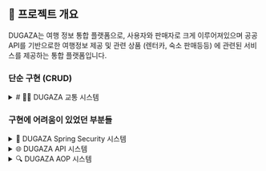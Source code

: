 ## 🎯 프로젝트 개요

DUGAZA는 여행 정보 통합 플랫폼으로, 사용자와 판매자로 크게 이루어져있으며 공공 API를 기반으로한 여행정보 제공 및 관련 상품 (렌터카, 숙소 판매등등) 에 관련된 서비스를 제공하는 통합 플랫폼입니다.

<h3>단순 구현 (CRUD)</h3>
<details>
    <summary>
    # 🚄🚌 DUGAZA 교통 시스템
    </summary>
## 🎯 개요

**기차(KTX, ITX, 무궁화호)**와 **고속버스** 정보를 통합하여 당일 어떤 노선이 얼마에 있는지를 보여주는 화면입니다.

### 🌟 핵심 특징
- **실시간 교통 정보**: 기차와 고속버스 실시간 조회
- **통합 교통 서비스**: 하나의 플랫폼에서 모든 교통수단 정보 제공
- **API 기반 데이터**: 공공 교통 API를 활용한 정확한 정보
- **허브역 기반 검색**: 하위역 간 검색을 위한 허브역 중계 시스템

---

## 🏗️ 아키텍처 구조

### 🚄 **기차 허브역 시스템 - 핵심 **
기차 노선 검색 시스템의 가장 소개할만한 특징은 **허브역 기반 검색 시스템**입니다. 
국토교통부(Tago) 열차정보 API에서는 하위역 간 직접 검색(여수 -> 의정부 등 중간에 "핵심역"을 지나고 "핵심역"의 부속 역들을 직접 검색하는것)을 지원하지 않기 때문에, 
17개의 핵심 허브역을 지정하여 **하위역 → 허브역 → 허브역 → 하위역** 형태의 모든 경로를 미리 계산하여 DB에 저장하였습니다.


### 📊 전체 교통 시스템 구조도
```
┌─────────────────────────────────────────────────────────────┐
│                    DUGAZA Transportation System              │
├─────────────────────────────────────────────────────────────┤
│  🎯 Controller Layer                                       │
│  ├── TransportationController (통합 컨트롤러)              │
│  ├── 기차/버스 페이지 라우팅                                │
│  └── REST API 엔드포인트                                    │
├─────────────────────────────────────────────────────────────┤
│  🔌 API Client Layer                                       │
│  ├── TrainApiClient (기차 API)                             │
│  ├── ExpressBusApiClient (고속버스 API)                    │
│  └── BaseApiClient (공통 API 인터페이스)                   │
├─────────────────────────────────────────────────────────────┤
│  📊 Service Layer                                          │
│  ├── TrainService (기차 서비스)                            │
│  ├── ExpressBusService (고속버스 서비스)                   │
│  └── 데이터 처리 및 비즈니스 로직                           │
├─────────────────────────────────────────────────────────────┤
│  🗄️ Data Access Layer                                     │
│  ├── TrainMapper (기차 데이터)                             │
│  ├── ExpressBusTerminalApiMapper (버스 터미널)             │
│  └── TrainCityApiMapper (도시 정보)                        │
├─────────────────────────────────────────────────────────────┤
│  🌐 External API                                           │
│  ├── 기차 API (공공데이터포털)                             │
│  ├── 고속버스 API (공공데이터포털)                         │
│  └── 실시간 교통 정보                                       │
└─────────────────────────────────────────────────────────────┘
```

---

## 🔧 핵심 컴포넌트

<details>
<summary>🎯 통합 교통 컨트롤러</summary>

#### **TransportationController - 교통 서비스 통합 관리**
```java
@Slf4j
@Controller
@RequestMapping("/transportation")
@RequiredArgsConstructor
public class TransportationController {

    private final ExpressBusApiClient expressBusApiClient;
    private final ExpressBusTerminalApiMapper expressBusTerminalApiMapper;
    private final TrainCityApiMapper trainCityApiMapper;
    private final TrainService trainService;

    // 메인 교통 페이지
    @GetMapping("")
    public String transportationMain() {
        return "views/transportation/transportation";
    }
    
    // 기차 조회 페이지
    @GetMapping("/train")
    public String trainForm() {
        return "views/transportation/train";
    }
    
    // 버스 조회 페이지
    @GetMapping("/bus")
    public String busForm() { 
        return "views/transportation/bus";
    }
}
```

#### **기차 관련 API 엔드포인트**
```java
// 기차 도시 목록 조회
@GetMapping("/train/cities")
@ResponseBody
public ResponseEntity<List<TrainCityVO>> getTrainCities() {
    try {
        List<TrainCityVO> cities = trainService.getAllCities();
        return ResponseEntity.ok(cities);
    } catch (Exception e) {
        log.error("기차 도시 목록 조회 중 오류 발생", e);
        return ResponseEntity.internalServerError().build();
    }
}

// 도시별 기차역 목록 조회
@GetMapping("/train/stations/{cityCode}")
@ResponseBody
public ResponseEntity<List<TrainStationVO>> getTrainStationsByCity(@PathVariable Integer cityCode) {
    try {
        List<TrainStationVO> stations = trainService.getStationsByCity(cityCode);
        return ResponseEntity.ok(stations);
    } catch (Exception e) {
        log.error("도시별 기차역 목록 조회 중 오류 발생", e);
        return ResponseEntity.internalServerError().build();
    }
}

// 기차 노선 검색
@PostMapping("/train/search")
@ResponseBody
public ResponseEntity<List<TrainRouteVO>> searchTrainRoutes(
        @RequestParam(name = "depPlaceName") String depPlaceName,
        @RequestParam(name = "arrPlaceName") String arrPlaceName,
        @RequestParam(name = "depPlandTime") String depPlandTime) {
    try {
        Map<String, Object> params = new HashMap<>();
        params.put("depPlaceName", depPlaceName);
        params.put("arrPlaceName", arrPlaceName);
        params.put("depPlandTime", depPlandTime);
        
        List<TrainRouteVO> routes = trainService.searchRoutes(params);
        return ResponseEntity.ok(routes);
    } catch (Exception e) {
        log.error("기차 노선 검색 중 오류 발생", e);
        return ResponseEntity.internalServerError().build();
    }
}
```

#### **고속버스 관련 API 엔드포인트**
```java
// 고속버스 도시 목록 조회
@GetMapping("/bus/cities")
@ResponseBody
public ResponseEntity<List<TrainCityApiDto>> getCities() {
    try {
        List<TrainCityApiDto> cities = trainCityApiMapper.getAllCityDto();
        return ResponseEntity.ok(cities);
    } catch (Exception e) {
        log.error("고속버스 도시 목록 조회 중 오류 발생", e);
        return ResponseEntity.internalServerError().build();
    }
}

// 고속버스 터미널 목록 조회
@GetMapping("/bus/terminals")
@ResponseBody
public ResponseEntity<List<ExpressBusTerminalApiDto>> getTerminals() {
    try {
        List<ExpressBusTerminalApiDto> terminals = expressBusTerminalApiMapper.selectAll();
        return ResponseEntity.ok(terminals);
    } catch (Exception e) {
        log.error("고속버스 터미널 목록 조회 중 오류 발생", e);
        return ResponseEntity.internalServerError().build();
    }
}

// 고속버스 경로 검색
@PostMapping("/bus/search")
@ResponseBody
public ResponseEntity<List<ExpressBusRouteApiDto>> searchBusRoutes(
        @RequestParam(name = "depTerminalId") String depTerminalId,
        @RequestParam(name = "arrTerminalId") String arrTerminalId,
        @RequestParam(name = "depPlandTime") String depPlandTime) {
    try {
        List<ExpressBusRouteApiDto> routes = expressBusApiClient.searchRoutes(
            depTerminalId, arrTerminalId, depPlandTime);
        return ResponseEntity.ok(routes);
    } catch (Exception e) {
        log.error("고속버스 경로 검색 중 오류 발생", e);
        return ResponseEntity.internalServerError().build();
    }
}
```
</details>

<details>
<summary>🚄 기차 노선 조회</summary>

#### **TrainApiClient - 기차 API 통합 관리**
```java
@Component
@Slf4j
@RequiredArgsConstructor
public class TrainApiClient {

    private final BaseApiClient baseApiClient;
    private static final DateTimeFormatter DATE_TIME_FORMATTER = DateTimeFormatter.ofPattern("yyyyMMddHHmmss");
    private static final DateTimeFormatter PARSING_FORMATTER = DateTimeFormatter.ofPattern("yyyyMMdd");

    ...
    
    /**
     * 기차 노선 조회
     */
    @LogExecutionTime(category = "TrainRoute")
    public List<TrainRouteApiDto> getTrainRouteData(String depNodeId, String arrNodeId) {
        URI uri = baseApiClient.makeTrainUri("/getStrtpntAlocFndTrainInfo",
                "depPlaceId", depNodeId,
                "arrPlaceId", arrNodeId,
                "depPlandTime", PARSING_FORMATTER.format(LocalDateTime.now()));
        return baseApiClient.callApiManyTimes(uri, this::createTrainRouteDto);
    }
}
```


<img width="776" height="847" alt="기차 노선 검색 1" src="https://github.com/user-attachments/assets/f21507ac-f393-433d-b9da-865f5ebfb722" />
<img width="1610" height="122" alt="image" src="https://github.com/user-attachments/assets/478d446a-7999-4360-bb20-c4fc2412974f" />
비동기방식으로 도시목록 로딩후 도시선택 이후 비동기 방식으로 해당 지역내의 역을 로딩

<img width="838" height="835" alt="image" src="https://github.com/user-attachments/assets/d4061db0-2728-4563-965f-1fb7b5ef2336" />
출발역과 도착역 모두선택후 검색 클릭시 결과에 맞는 역 결과 등장
</details>

<details>
<summary>🚌 고속버스 API 클라이언트</summary>



---

## 📊 API 목록

### 🚄 기차 API
| API | 설명 | 엔드포인트 | 메서드 |
|-----|------|------------|--------|
| 기차 종류 | 기차 종류 목록 (KTX, ITX, 무궁화호) | `/getVhcleKndList` | GET |
| 지역 코드 | 기차 지역 코드 목록 | `/getCtyCodeList` | GET |
| 역 정보 | 도시별 기차역 정보 | `/getCtyAcctoTrainSttnList` | GET |
| 노선 조회 | 기차 노선 정보 | `/getStrtpntAlocFndTrainInfo` | POST |

### 🚌 고속버스 API
| API | 설명 | 엔드포인트 | 메서드 |
|-----|------|------------|--------|
| 도시 목록 | 고속버스 도시 코드 | `/getCtyCodeList` | GET |
| 터미널 목록 | 고속버스 터미널 정보 | `/getExpBusTrminlList` | GET |
| 등급 목록 | 고속버스 등급 정보 | `/getExpBusGradList` | GET |
| 노선 조회 | 고속버스 노선 정보 | `/getStrtpntAlocFndExpbusInfo` | POST |

### 🎯 내부 API 엔드포인트
| API | 설명 | 엔드포인트 | 메서드 |
|-----|------|------------|--------|
| 교통 메인 | 교통 서비스 메인 페이지 | `/transportation` | GET |
| 기차 조회 | 기차 조회 페이지 | `/transportation/train` | GET |
| 버스 조회 | 고속버스 조회 페이지 | `/transportation/bus` | GET |
| 기차 도시 | 기차 도시 목록 | `/transportation/train/cities` | GET |
| 기차역 | 도시별 기차역 목록 | `/transportation/train/stations/{cityCode}` | GET |
| 기차 검색 | 기차 노선 검색 | `/transportation/train/search` | POST |
| 버스 도시 | 고속버스 도시 목록 | `/transportation/bus/cities` | GET |
| 버스 터미널 | 고속버스 터미널 목록 | `/transportation/bus/terminals` | GET |
| 버스 검색 | 고속버스 노선 검색 | `/transportation/bus/search` | POST |

---

## 🚀 사용 방법

### 1. **기차 조회 플로우**
```javascript
// 1. 도시 목록 로드
fetch('/transportation/train/cities')
    .then(response => response.json())
    .then(cities => {
        // 도시 선택 옵션 생성
        populateCitySelect(cities);
    });

// 2. 도시 선택 시 기차역 목록 로드
function onCityChange(cityCode) {
    fetch(`/transportation/train/stations/${cityCode}`)
        .then(response => response.json())
        .then(stations => {
            // 기차역 선택 옵션 생성
            populateStationSelect(stations);
        });
}

// 3. 기차 노선 검색
function searchTrainRoutes() {
    const formData = new FormData();
    formData.append('depPlaceName', departureStation);
    formData.append('arrPlaceName', arrivalStation);
    formData.append('depPlandTime', departureDate);
    
    fetch('/transportation/train/search', {
        method: 'POST',
        body: formData
    })
    .then(response => response.json())
    .then(routes => {
        // 검색 결과 표시
        displayTrainRoutes(routes);
    });
}
```

### 2. **고속버스 조회 플로우**
```javascript
// 1. 도시 목록 로드
fetch('/transportation/bus/cities')
    .then(response => response.json())
    .then(cities => {
        // 도시 선택 옵션 생성
        populateBusCitySelect(cities);
    });

// 2. 도시 선택 시 터미널 목록 로드
function onBusCityChange(cityCode) {
    fetch(`/transportation/bus/terminals/${cityCode}`)
        .then(response => response.json())
        .then(terminals => {
            // 터미널 선택 옵션 생성
            populateTerminalSelect(terminals);
        });
}

// 3. 고속버스 노선 검색
function searchBusRoutes() {
    const formData = new FormData();
    formData.append('depTerminalId', departureTerminal);
    formData.append('arrTerminalId', arrivalTerminal);
    formData.append('depPlandTime', departureDate);
    
    fetch('/transportation/bus/search', {
        method: 'POST',
        body: formData
    })
    .then(response => response.json())
    .then(routes => {
        // 검색 결과 표시
        displayBusRoutes(routes);
    });
}
```



---

## 🎨 UI/UX 특징

### 📱 **반응형 디자인**
- **모바일 최적화**: 터치 친화적 인터페이스
- **데스크톱 지원**: 넓은 화면에서의 최적화된 레이아웃
- **접근성**: 키보드 네비게이션 지원

### 🎯 **사용자 경험**
- **단계별 검색**: 도시 → 역/터미널 → 날짜 → 검색
- **실시간 피드백**: 로딩 상태 및 에러 메시지
- **직관적 아이콘**: Font Awesome 아이콘 활용
- **상태 표시**: 조회 가능/예약 가능 상태 뱃지

### 🎨 **시각적 요소**
- **카드 기반 레이아웃**: 정보의 명확한 구분
- **색상 코딩**: 교통수단별 구분 색상
- **애니메이션**: 부드러운 전환 효과
- **그리드 시스템**: 일관된 레이아웃

---

---

## ✅ **성과**
- **통합 교통 서비스**: 기차와 고속버스 정보를 하나의 플랫폼에서 제공
- **실시간 정보**: 공공 API를 통한 정확한 실시간 교통 정보
- **사용자 친화적**: 직관적이고 쉬운 검색 인터페이스
- **확장 가능한 구조**: 새로운 교통수단 쉽게 추가 가능
- **성능 최적화**: AOP 기반 실행 시간 모니터링 및 로깅

---


</details>
</details>

<h3>구현에 어려움이 있었던 부분들</h3>
<details>
<summary> 🔐 DUGAZA Spring Security 시스템</summary>

> **"복잡한 보안을 간단하게, 강력한 인증을 유연하게"**

## 🎯 개요

Spring Security를 활용하여 **다중 사용자 타입**과 **소셜 로그인**을 지원하는 고도화된 인증 / 인가 시스템을 구축했습니다.

### 🌟 핵심 특징
- **다중 사용자 타입**: Member(일반회원) + Seller(판매자) 분리 관리
- **소셜 로그인**: 카카오 OAuth2 완전 통합
- **다중 Security Filter Chain**: 웹과 API 보안 정책 분리
- **동적 권한 관리**: 역할 기반 접근 제어 (RBAC)
- **Remember-Me**: 7일간 자동 로그인

---

## 🏗️ 아키텍처 구조

### 📊 전체 보안 구조도
```
┌─────────────────────────────────────────────────────────────┐
│                    DUGAZA Security System                   │
├─────────────────────────────────────────────────────────────┤
│  🌐 Web Filter Chain (@Order(2))                           │
│  ├── Form Login (Member/Seller)                            │
│  ├── OAuth2 Login (Kakao)                                  │
│  ├── Remember-Me (7일)                                     │
│  └── Role-based Access Control                             │
├─────────────────────────────────────────────────────────────┤
│  🔌 API Filter Chain (@Order(1))                           │
│  ├── Basic Authentication                                  │
│  └── API-specific Authorization                            │
├─────────────────────────────────────────────────────────────┤
│  👥 User Management                                        │
│  ├── CustomUserDetails (Member + Seller)                   │
│  ├── CustomUserDetailsService                              │
│  └── CustomOAuth2UserService                               │
└─────────────────────────────────────────────────────────────┘
```

---

## 🔧 핵심 컴포넌트

---
<details>
<summary>🎭 다중 Security Filter Chain</summary>

#### **웹 애플리케이션용 Filter Chain**
```java
@Bean
@Order(2)
public SecurityFilterChain webSecurityFilterChain(HttpSecurity http) {
    return http
        .securityMatcher("/**")
        .authorizeHttpRequests(authorize -> authorize
            // 정적 리소스 허용
            .requestMatchers("/css/**", "/js/**", "/images/**").permitAll()
            // 공개 페이지
            .requestMatchers("/", "/member/login", "/member/register").permitAll()
            // 역할별 접근 제어
            .requestMatchers("/seller/**").hasAnyRole("SELLER", "CAR", "HOUSE")
            .requestMatchers("/admin/**").hasRole("ADMIN")
            // API는 별도 처리
            .requestMatchers("/api/**").denyAll()
            .anyRequest().authenticated()
        )
        .formLogin(form -> form
            .loginPage("/member/login")
            .successHandler(successHandler)
            .failureHandler(failureHandler)
        )
        .oauth2Login(oauth2 -> oauth2
            .userInfoEndpoint(userInfo -> 
                userInfo.userService(customOAuth2UserService)
            )
        )
        .rememberMe(remember -> remember
            .key(rememberMeKey)
            .tokenValiditySeconds(60 * 60 * 24 * 7) // 7일
        )
        .build();
}
```

#### **REST API용 Filter Chain**
```java
@Bean
@Order(1)
public SecurityFilterChain apiSecurityFilterChain(HttpSecurity http) {
    return http
        .securityMatcher("/api/**")
        .authorizeHttpRequests(authorize -> authorize
            .requestMatchers("/api/public/**").permitAll()
            .requestMatchers("/api/user/**").hasRole("USER")
            .requestMatchers("/api/seller/**").hasRole("SELLER")
            .requestMatchers("/api/admin/**").hasRole("ADMIN")
            .anyRequest().authenticated()
        )
        .httpBasic(basic -> {}) // API에 적합한 인증
        .build();
}
```
</details>
<details>
<summary>👤 통합 사용자 관리 (CustomUserDetails)</summary>

#### **다중 사용자 타입 지원**
```java
public class CustomUserDetails implements UserDetails {
    private final MemberVO member;
    private SellerVO seller;
    
    // 생성자 오버로딩으로 다양한 사용자 타입 지원
    public CustomUserDetails(MemberVO member) { ... }
    public CustomUserDetails(MemberVO member, SellerVO seller) { ... }
    public CustomUserDetails(SellerVO seller) { ... }
    
    // 동적 권한 부여
    @Override
    public Collection<? extends GrantedAuthority> getAuthorities() {
        List<GrantedAuthority> authorities = new ArrayList<>();
        
        // Member 권한 (MEMBER, ADMIN)
        if (member != null) {
            UserRole userRole = UserRole.fromValue(member.getRole());
            authorities.add(new SimpleGrantedAuthority(userRole.getRoleCode()));
        }
        
        // Seller 권한 (SELLER, CAR_SELLER, HOUSE_SELLER)
        if (seller != null) {
            SellerRole sellerRole = SellerRole.valueOf(seller.getRole());
            authorities.add(new SimpleGrantedAuthority("ROLE_" + sellerRole.getValue()));
        }
        
        return authorities;
    }
}
```
</details>
<details>
<summary>🔗 OAuth2 소셜 로그인 (카카오)</summary>

#### **카카오 로그인 플로우**
```java
@Service
public class CustomOAuth2UserService extends DefaultOAuth2UserService {
    
    @Override
    public OAuth2User loadUser(OAuth2UserRequest request) {
        OAuth2User user = super.loadUser(request);
        String registrationId = request.getClientRegistration().getRegistrationId();
        
        if ("kakao".equals(registrationId)) {
            // 카카오 API 응답 처리
            Long providerId = Long.valueOf(user.getAttribute("id").toString());
            
            // 1. 기존 회원 조회
            MemberVO member = findByKakaoId(providerId);
            
            if (member == null) {
                // 2. 신규 회원 → 통합 페이지로 리다이렉트
                throw new BadCredentialsException("NEW_ACCOUNT_REQUIRED:" + providerId);
            }
            
            if ("KAKAO".equals(member.getStatus())) {
                // 3. 미완료 카카오 회원 → 통합 페이지로 리다이렉트
                throw new BadCredentialsException("INTEGRATION_REQUIRED:" + providerId);
            }
            
            return new CustomOAuth2User(member, user.getAttributes());
        }
    }
}
```

#### **카카오 계정 통합 플로우**
```
1. 카카오 로그인 시도
   ↓
2. 기존 회원인가?
   ├─ Yes → 로그인 성공
   └─ No → 3번으로
   ↓
3. 신규 회원인가?
   ├─ Yes → 통합 페이지로 이동 (신규 가입)
   └─ No → 4번으로
   ↓
4. 미완료 카카오 회원인가?
   ├─ Yes → 통합 페이지로 이동 (기존 계정 연동)
   └─ No → 로그인 성공
```

</details>


<details>
<summary>🎯 인증 핸들러</summary>

#### **성공 핸들러 (역할별 리다이렉트)**
```java
@Component
public class CustomSuccessHandler extends SimpleUrlAuthenticationSuccessHandler {
    
    @Override
    public void onAuthenticationSuccess(HttpServletRequest request, 
                                      HttpServletResponse response, 
                                      Authentication authentication) {
        
        CustomUserDetails userDetails = (CustomUserDetails) authentication.getPrincipal();
        
        // 사용자 타입 검증
        if (!validateUserTypeAndRole(requestedUserType, userDetails)) {
            clearAuthenticationAndSession(request, response, authentication);
            redirectToLoginPage(requestedUserType);
            return;
        }
        
        // 역할별 리다이렉트
        String targetUrl = determineTargetUrl(userDetails);
        setDefaultTargetUrl(targetUrl);
        
        super.onAuthenticationSuccess(request, response, authentication);
    }
    
    private String determineTargetUrl(CustomUserDetails userDetails) {
        if (userDetails.isSeller()) {
            return "/seller/dashboard";
        } else if (userDetails.hasRole("ROLE_ADMIN")) {
            return "/admin/dashboard";
        } else {
            return "/";
        }
    }
}
```

#### **실패 핸들러 (OAuth2 통합 처리)**
```java
@Component
public class CustomFailureHandler implements AuthenticationFailureHandler {
    
    @Override
    public void onAuthenticationFailure(HttpServletRequest request, 
                                      HttpServletResponse response, 
                                      AuthenticationException exception) {
        
        // OAuth2 통합/가입 요청 처리
        if (exception.getMessage().startsWith("INTEGRATION_REQUIRED:")) {
            // 기존 회원 통합 페이지로 리다이렉트
            redirectToIntegrationPage(request, response, exception.getMessage());
        } else if (exception.getMessage().startsWith("NEW_ACCOUNT_REQUIRED:")) {
            // 신규 가입 페이지로 리다이렉트
            redirectToRegistrationPage(request, response, exception.getMessage());
        } else {
            // 일반 로그인 실패 처리
            redirectToLoginPageWithError(request, response, exception);
        }
    }
}
```
</details>
<hr>
</details>

<details>
<summary>🌐 DUGAZA API 시스템</summary>

> **"다양한 외부 API를 하나의 인터페이스로, 성능과 안정성을 모두 잡다"**

## 🎯 프로젝트 개요

DUGAZA는 **여행 정보 통합 플랫폼**으로, 공공 관광 API, 기차, 고속버스, 카카오 등 다양한 외부 API를 통합하여 사용자에게 풍부한 여행 정보를 제공합니다.

### 🌟 핵심 특징
- **Rest 클라이언트**: RestClient + WebClient 성능 비교 후 RestClient 선택
- **통합 API 인터페이스**: 모든 외부 API를 일관된 방식으로 호출
- **실시간 성능 모니터링**: AOP 기반 실행 시간 측정 및 로깅
- **비동기 로깅**: API 호출 이력 추적 및 분석
- **확장 가능한 구조**: 새로운 API 쉽게 추가 가능

---

## 🏗️ 아키텍처 구조

### 📊 전체 API 시스템 구조도
```
┌─────────────────────────────────────────────────────────────┐
│                    DUGAZA API System                        │
├─────────────────────────────────────────────────────────────┤
│  🔌 HTTP Client Layer                                      │
│  ├── RestClient (기본)                                     │
│  ├── WebClient (성능 비교용)                               │
│  └── Interface: BaseApiClient                              │
├─────────────────────────────────────────────────────────────┤
│  🎯 API Client Layer                                       │
│  ├── TourApiClient (관광청 API)                            │
│  ├── TrainApiClient (기차 API)                             │
│  ├── ExpressBusApiClient (고속버스 API)                    │
│  ├── KakaoApiClient (카카오 API)                           │
│  └── CategoryApiClient (카테고리 API)                      │
├─────────────────────────────────────────────────────────────┤
│  📊 Monitoring & Logging                                   │
│  ├── AOP LogExecutionTime                                  │
│  ├── ApiLogUtil (비동기 로깅)                              │
│  └── Performance Test Controller                           │
├─────────────────────────────────────────────────────────────┤
│  ⚙️ Configuration Layer                                    │
│  ├── ApiConfig (설정 관리)                                 │
│  ├── RestClientConfig                                      │
│  └── WebClientConfig                                       │
└─────────────────────────────────────────────────────────────┘
```

---

## 🔧 핵심 컴포넌트

---
<details>
<summary>🎭 다중 HTTP 클라이언트 아키텍처</summary>
#### **WebClient, RestClient, RestTemplate등등 구현방식을 선택할수있는 BaseApiClient 인터페이스**
```java
public interface BaseApiClient {
    /**
     * API 호출 메서드
     * @param uri API URI
     * @param dtoCreator DTO 생성 함수
     * @return API 응답 데이터 리스트
     */
    <T> List<T> callApi(URI uri, BiFunction<JsonNode, String, T> dtoCreator);

    /**
     * 여러 페이지의 API 호출 메서드
     * @param uri API URI
     * @param dtoCreator DTO 생성 함수
     * @return 모든 페이지의 API 응답 데이터 리스트
     */
    <T> List<T> callApiManyTimes(URI uri, BiFunction<JsonNode, String, T> dtoCreator);

    /**
     * 관광 API URI 생성
     * @param path API 경로
     * @param params 추가 파라미터들
     * @return 완성된 URI
     */
    URI makeTourUri(String path, String... params);

    /**
     * 기차 API URI 생성
     * @param path API 경로
     * @param params 추가 파라미터들
     * @return 완성된 URI
     */
    URI makeTrainUri(String path, String... params);

    /**
     * 고속버스 API URI 생성
     * @param path API 경로
     * @param params 추가 파라미터들
     * @return 완성된 URI
     */
    URI makeExpressBusUri(String path, String... params);
}
```

#### **RestClient 구현체 (기본)**
```java
@Slf4j
@Primary
@Component("restClientApiClient")
public class RestClientApiClient implements BaseApiClient {

    private final RestClient restClient;
    private final ObjectMapper objectMapper;
    private final ApiConfig apiConfig;

    @Override
    @LogExecutionTime(category = "RestClientAPI")
    public <T> List<T> callApi(URI uri, BiFunction<JsonNode, String, T> dtoCreator) {
        LocalDateTime requestTime = LocalDateTime.now();
        ApiLogDto apiLog = null;

        // API 로그 생성
        if (apiLogUtil != null) {
            String apiName = extractApiName(uri.getPath());
            String requestParams = maskServiceKey(uri.getQuery());
            apiLog = apiLogUtil.createApiLog(apiName, uri.toString(), requestParams);
        }

        try {
            // RestClient로 API 호출
            String response = restClient.get()
                    .uri(uri)
                    .retrieve()
                    .body(String.class);

            long executionTime = ChronoUnit.MILLIS.between(requestTime, LocalDateTime.now());

            // 응답 유효성 검사
            if (!validateResponse(response)) {
                if (apiLogUtil != null && apiLog != null) {
                    apiLogUtil.updateFailLog(apiLog, "ERROR", "Invalid response", executionTime);
                }
                return new ArrayList<>();
            }

            // 응답 파싱
            List<T> result = parseApiResponse(response, dtoCreator);

            // 성공 로그 저장
            if (apiLogUtil != null && apiLog != null) {
                String responsePreview = response != null ?
                        (response.length() > 1000 ? response.substring(0, 1000) + "..." : response) : "null";
                apiLogUtil.updateSuccessLog(apiLog, responsePreview, result.size(), executionTime);
            }

            return result;
        } catch (Exception e) {
            log.error("RestClient API 호출 중 예외 발생: {}", e.getMessage(), e);
            if (apiLogUtil != null && apiLog != null) {
                long executionTime = ChronoUnit.MILLIS.between(requestTime, LocalDateTime.now());
                apiLogUtil.updateFailLog(apiLog, "EXCEPTION", e.getMessage(), executionTime);
            }
            return new ArrayList<>();
        }
    }
}
```

#### **WebClient 구현체 (성능 비교용)**
```java
@Slf4j
@Component("webClientApiClient")
public class WebClientBaseApiClient implements BaseApiClient {

    private final WebClient webClient;
    private final ObjectMapper objectMapper;
    private final ApiConfig apiConfig;

    @Override
    @LogExecutionTime(category = "WebClientAPI")
    public <T> List<T> callApi(URI uri, BiFunction<JsonNode, String, T> dtoCreator) {
        // WebClient로 API 호출 (비동기 방식)
        String response = webClient.get()
                .uri(uri)
                .retrieve()
                .bodyToMono(String.class)
                .block(); // 동기적으로 처리

        // 나머지 로직은 RestClient와 동일
        return parseApiResponse(response, dtoCreator);
    }
}
```

</details>
<details>
<summary>🎯 전문화된 API 클라이언트</summary>

#### **공통 관광 데이터 API 클라이언트**
```java
@Slf4j
@Component
@RequiredArgsConstructor
public class TourApiClient {

    private final BaseApiClient baseApiClient;

    /**
     * 지역 코드 목록 조회
     */
    @LogExecutionTime(category = "TourData")
    public List<AreaCodeApiDto> getAreaCodeData() {
        URI uri = baseApiClient.makeTourUri("/areaCode2");
        return baseApiClient.callApi(uri, this::createAreaCodeDto);
    }

    /**
     * 관광지 상세 정보 조회
     */
    @LogExecutionTime(category = "TourData")
    public List<TouristAttractionApiDto> getTouristAttractionData(String areaCode, String contentTypeId) {
        URI uri = baseApiClient.makeTourUri("/detailCommon1", 
                "areaCode", areaCode, 
                "contentTypeId", contentTypeId);
        return baseApiClient.callApi(uri, this::createTouristAttractionDto);
    }

    /**
     * 카테고리별 관광지 검색
     */
    @LogExecutionTime(category = "TourData")
    public List<TouristAttractionApiDto> searchTouristAttractionByCategory(String areaCode, String contentTypeId) {
        URI uri = baseApiClient.makeTourUri("/searchCategory1", 
                "areaCode", areaCode, 
                "contentTypeId", contentTypeId);
        return baseApiClient.callApi(uri, this::createTouristAttractionDto);
    }
}
```

#### **기차 API 클라이언트**
```java
@Slf4j
@Component
@RequiredArgsConstructor
public class TrainApiClient {

    private final BaseApiClient baseApiClient;
    private static final DateTimeFormatter DATE_TIME_FORMATTER = DateTimeFormatter.ofPattern("yyyyMMddHHmmss");

    /**
     * 기차 종류 목록 조회
     */
    @LogExecutionTime(category = "TrainData")
    public List<TrainKindApiDto> getTrainKindData() {
        URI uri = baseApiClient.makeTrainUri("/getVhcleKndList");
        return baseApiClient.callApi(uri, this::createTrainKindDto);
    }

    /**
     * 기차 지역 코드 조회
     */
    @LogExecutionTime(category = "TrainData")
    public List<TrainCityApiDto> getTrainAreaData() {
        URI uri = baseApiClient.makeTrainUri("/getCtyCodeList");
        return baseApiClient.callApi(uri, this::createTrainCityDto);
    }

    /**
     * 기차 노선 조회
     */
    @LogExecutionTime(category = "TrainData")
    public List<TrainRouteApiDto> getTrainRouteData(String depPlaceId, String arrPlaceId, String depPlandTime) {
        URI uri = baseApiClient.makeTrainUri("/getStrtpntAlocFndTrainInfo", 
                "depPlaceId", depPlaceId,
                "arrPlaceId", arrPlaceId,
                "depPlandTime", depPlandTime);
        return baseApiClient.callApi(uri, this::createTrainRouteDto);
    }
}
```

#### **고속버스 API 클라이언트**
```java
@Slf4j
@Component
@RequiredArgsConstructor
public class ExpressBusApiClient {

    private final BaseApiClient baseApiClient;

    /**
     * 고속버스 터미널 목록 조회
     */
    @LogExecutionTime(category = "BusData")
    public List<ExpressBusTerminalApiDto> getTerminalData() {
        URI uri = baseApiClient.makeExpressBusUri("/getTerminalList");
        return baseApiClient.callApi(uri, this::createTerminalDto);
    }

    /**
     * 고속버스 노선 조회
     */
    @LogExecutionTime(category = "BusData")
    public List<ExpressBusRouteApiDto> getRouteData(String depTerminalId, String arrTerminalId, String depPlandTime) {
        URI uri = baseApiClient.makeExpressBusUri("/getRouteInfo", 
                "depTerminalId", depTerminalId,
                "arrTerminalId", arrTerminalId,
                "depPlandTime", depPlandTime);
        return baseApiClient.callApi(uri, this::createRouteDto);
    }
}
```
</details>
 

## 📊 API 목록

### 🏛️ 관광 데이터 API (공공 TourAPI)
| API | 설명 | 엔드포인트 | ContentTypeId |
|-----|------|------------|---------------|
| 지역 코드 | 전국 지역 코드 조회 | `/areaCode2` | - |
| 카테고리 코드 | 카테고리 코드 조회 | `/categoryCode2` | - |
| 관광지 검색 | 지역별 관광지 검색 | `/searchCategory1` | 12 |
| 관광지 상세 | 관광지 상세 정보 | `/detailCommon1` | 12 |
| 관광지 소개 | 관광지 소개 정보 | `/detailIntro2` | 12 |
| 숙박 검색 | 지역별 숙박 검색 | `/searchStay2` | 32 |
| 숙박 상세 | 숙박 상세 정보 | `/detailCommon1` | 32 |
| 숙박 소개 | 숙박 소개 정보 | `/detailIntro2` | 32 |
| 음식점 검색 | 지역별 음식점 검색 | `/searchRestaurant1` | 39 |
| 음식점 상세 | 음식점 상세 정보 | `/detailCommon1` | 39 |
| 음식점 소개 | 음식점 소개 정보 | `/detailIntro2` | 39 |
| 이벤트 검색 | 지역별 이벤트 검색 | `/searchFestival2` | 15 |
| 이벤트 상세 | 이벤트 상세 정보 | `/detailCommon1` | 15 |
| 이벤트 소개 | 이벤트 소개 정보 | `/detailIntro2` | 15 |
| 여행코스 소개 | 여행코스 소개 정보 | `/detailIntro2` | 25 |
| 레포츠 소개 | 레포츠 소개 정보 | `/detailIntro2` | 28 |
| 문화시설 소개 | 문화시설 소개 정보 | `/detailIntro2` | 14 |
| 쇼핑 소개 | 쇼핑 소개 정보 | `/detailIntro2` | 38 |

### 🚄 기차 API
| API | 설명 | 엔드포인트 |
|-----|------|------------|
| 기차 종류 | 기차 종류 목록 | `/getVhcleKndList` |
| 지역 코드 | 기차 지역 코드 | `/getCtyCodeList` |
| 역 정보 | 기차역 정보 | `/getCtyAcctoTrainSttnList` |
| 노선 조회 | 기차 노선 정보 | `/getStrtpntAlocFndTrainInfo` |

### 🚌 고속버스 API
| API | 설명 | 엔드포인트 |
|-----|------|------------|
| 터미널 목록 | 고속버스 터미널 | `/getTerminalList` |
| 노선 조회 | 고속버스 노선 | `/getRouteInfo` |
| 시간표 조회 | 고속버스 시간표 | `/getStrtpntAlocFndBusInfo` |

### 카카오 로그인 API


### ✅ **성과**
- **통합 인터페이스**: 모든 외부 API를 일관된 방식으로 호출
- **성능 최적화**: RestClient/WebClient 성능 비교 및 최적화
- **실시간 모니터링**: AOP 기반 실행 시간 측정 및 로깅
- **확장성**: 새로운 API 쉽게 추가 가능
- **안정성**: 비동기 로깅, 예외 처리, 타임아웃 설정
<hr>
</details>

<details>
<summary>🔍 DUGAZA AOP 시스템</summary>

## 🎯 개요

**Aspect-Oriented Programming (AOP)**를 활용하여 **로깅, 성능 모니터링, 전역 모델 관리**를 체계적으로 구현했습니다. 이를 통해 비즈니스 로직과 횡단 관심사를 효과적으로 분리하여 유지보수성과 가독성을 크게 향상시켰습니다.

### 🌟 핵심 특징
- **다층 로깅 시스템**: Controller, Service, Mapper, API Client별 세분화된 로깅
- **성능 모니터링**: 실행 시간 측정 및 분석
- **전역 모델 관리**: 인증된 사용자 정보 자동 주입
- **커스텀 어노테이션**: `@LogExecutionTime`으로 선택적 성능 측정
- **체계적인 포인트컷**: 계층별 정확한 메서드 타겟팅

---

## 🏗️ AOP 아키텍처 구조

### 📊 전체 AOP 시스템 구조도

```
┌─────────────────────────────────────────────────────────────┐
│                    DUGAZA AOP System                        │
├─────────────────────────────────────────────────────────────┤
│  🎯 Controller Layer AOP                                   │
│  ├── ControllerLoggingAspect                              │
│  ├── GlobalModelAdvice                                    │
│  └── Request/Response 로깅                                │
├─────────────────────────────────────────────────────────────┤
│  🔧 Service Layer AOP                                     │
│  ├── ServiceLoggingAspect                                 │
│  ├── @LogExecutionTime                                    │
│  └── Business Logic 로깅                                  │
├─────────────────────────────────────────────────────────────┤
│  📊 Data Access Layer AOP                                 │
│  ├── MapperLoggingAspect                                  │
│  ├── SQL 실행 로깅                                        │
│  └── Performance 모니터링                                 │
├─────────────────────────────────────────────────────────────┤
│  🌐 API Client Layer AOP                                  │
│  ├── LoggingAspect                                        │
│  ├── External API 로깅                                    │
│  └── Response 분석                                        │
└─────────────────────────────────────────────────────────────┘
```

---

## 🔧 핵심 컴포넌트

---
<details>
<summary>🎯 Controller Layer AOP</summary>

#### **ControllerLoggingAspect - 웹 요청 로깅**
```java
@Aspect
@Component
@Slf4j
public class ControllerLoggingAspect {

    /**
     * 모든 컨트롤러 메서드에 대한 포인트컷
     */
    @Pointcut("execution(* kr.spring..*.controller..*Controller.*(..))")
    private void allControllerMethods() {}
    
    @Pointcut("@within(org.springframework.web.bind.annotation.RestController)")
    private void allRestControllerMethods() {}
    
    @Pointcut("@within(org.springframework.stereotype.Controller)")
    private void allControllerAnnotatedMethods() {}
    
    @Pointcut("allControllerMethods() || allRestControllerMethods() || allControllerAnnotatedMethods()")
    private void allWebControllerMethods() {}

    /**
     * 모든 컨트롤러 메서드 실행 전후 로깅
     */
    @Around("allWebControllerMethods()")
    public Object logControllerMethodExecution(ProceedingJoinPoint joinPoint) throws Throwable {
        String methodName = joinPoint.getSignature().getName();
        String className = joinPoint.getTarget().getClass().getSimpleName();
        String category = "[" + className.replace("Controller", "") + "]";
        
        // REST API인지 확인
        boolean isRestController = joinPoint.getTarget().getClass()
                .isAnnotationPresent(org.springframework.web.bind.annotation.RestController.class);
        
        // 요청 정보 가져오기
        HttpServletRequest request = null;
        String requestURI = "";
        String httpMethod = "";
        
        try {
            ServletRequestAttributes attributes = (ServletRequestAttributes) RequestContextHolder.getRequestAttributes();
            if (attributes != null) {
                request = attributes.getRequest();
                requestURI = request.getRequestURI();
                httpMethod = request.getMethod();
            }
        } catch (Exception e) {
            log.debug("요청 정보를 가져오는 데 실패했습니다: {}", e.getMessage());
        }
        
        // 메서드 파라미터 로깅
        Object[] args = joinPoint.getArgs();
        String params = Arrays.stream(args)
                .map(arg -> arg != null ? arg.toString() : "null")
                .collect(Collectors.joining(", "));
        
        String controllerType = isRestController ? "REST API" : "WEB";
        log.info("{} [{}] 요청 시작 - URI: {} [{}], 메서드: {}, 파라미터: [{}]", 
                category, controllerType, requestURI, httpMethod, methodName, params);
        
        LocalDateTime startTime = LocalDateTime.now();
        Object result;
        
        try {
            result = joinPoint.proceed();
            long executionTime = ChronoUnit.MILLIS.between(startTime, LocalDateTime.now());
            log.info("{} [{}] 요청 완료 - URI: {} [{}], 메서드: {}, 실행 시간: {}ms", 
                    category, controllerType, requestURI, httpMethod, methodName, executionTime);
            
            return result;
        } catch (Exception e) {
            long executionTime = ChronoUnit.MILLIS.between(startTime, LocalDateTime.now());
            log.error("{} [{}] 요청 오류 - URI: {} [{}], 메서드: {}, 실행 시간: {}ms, 오류: {}", 
                    category, controllerType, requestURI, httpMethod, methodName, executionTime, e.getMessage(), e);
            throw e;
        }
    }
}
```

#### **GlobalModelAdvice - 전역 모델 관리**
```java
@ControllerAdvice
public class GlobalModelAdvice {
    
    @ModelAttribute
    public void addModelMemberAndSeller(
            Model model,
            @AuthenticationPrincipal CustomUserDetails userDetails) {
        if(userDetails != null) {
            if(userDetails.getSeller() != null) {
                model.addAttribute("seller", userDetails.getSeller());
            }
            if(userDetails.getMember() != null) {
                model.addAttribute("member", userDetails.getMember());
            }
        }
    }
}
```

</details>
<details>
<summary>🔧 Service Layer AOP</summary>

#### **ServiceLoggingAspect - 서비스 로직 로깅**
```java
@Aspect
@Component
@Slf4j
public class ServiceLoggingAspect {

    /**
     * 모든 서비스 메서드에 대한 포인트컷
     */
    @Pointcut("execution(* kr.spring..*.service..*Service*.*(..))")
    private void allServiceMethods() {}

    /**
     * @LogExecutionTime 어노테이션이 없는 메서드에 대한 포인트컷
     */
    @Pointcut("allServiceMethods() && !@annotation(kr.spring.aop.LogExecutionTime)")
    private void nonAnnotatedServiceMethods() {}

    /**
     * 모든 서비스 메서드 실행 전후 로깅
     */
    @Around("nonAnnotatedServiceMethods()")
    public Object logServiceMethodExecution(ProceedingJoinPoint joinPoint) throws Throwable {
        String methodName = joinPoint.getSignature().getName();
        String className = joinPoint.getTarget().getClass().getSimpleName();
        String category = "[" + className.replace("ServiceImpl", "").replace("Service", "") + "]";
        
        // 메서드 파라미터 로깅
        Object[] args = joinPoint.getArgs();
        String params = Arrays.stream(args)
                .map(arg -> arg != null ? arg.toString() : "null")
                .collect(Collectors.joining(", "));
        
        log.debug("{} 서비스 시작 - 메서드: {}, 파라미터: [{}]", 
                category, methodName, params);
        
        LocalDateTime startTime = LocalDateTime.now();
        Object result;
        
        try {
            result = joinPoint.proceed();
            long executionTime = ChronoUnit.MILLIS.between(startTime, LocalDateTime.now());
            
            // 결과 요약
            String resultSummary = summarizeResult(result);
            log.debug("{} 서비스 완료 - 메서드: {}, 실행 시간: {}ms, 결과: {}", 
                    category, methodName, executionTime, resultSummary);
            
            return result;
        } catch (Exception e) {
            long executionTime = ChronoUnit.MILLIS.between(startTime, LocalDateTime.now());
            log.error("{} 서비스 오류 - 메서드: {}, 실행 시간: {}ms, 오류: {}", 
                    category, methodName, executionTime, e.getMessage(), e);
            throw e;
        }
    }
    
    /**
     * 결과를 요약하여 문자열로 반환
     */
    private String summarizeResult(Object result) {
        if (result == null) {
            return "null";
        }
        
        if (result instanceof List<?>) {
            List<?> list = (List<?>) result;
            return String.format("List[%d items]", list.size());
        }
        
        if (result instanceof Map<?, ?>) {
            Map<?, ?> map = (Map<?, ?>) result;
            return String.format("Map[%d entries]", map.size());
        }
        
        return result.toString();
    }
}
```

</details>
<details>
<summary>📊 Data Access Layer AOP</summary>

#### **MapperLoggingAspect - SQL 실행 로깅**
```java
@Aspect
@Component
@Slf4j
public class MapperLoggingAspect {

    /**
     * 모든 Mapper 메서드에 대한 포인트컷
     */
    @Pointcut("execution(* kr.spring..*.mapper.*Mapper.*(..))")
    private void allMapperMethods() {}

    /**
     * Mapper 메서드 실행 전후 로깅
     */
    @Around("allMapperMethods()")
    public Object logMapperMethodExecution(ProceedingJoinPoint joinPoint) throws Throwable {
        // 로그 레벨이 TRACE인 경우에만 상세 로깅
        if (!log.isTraceEnabled()) {
            return joinPoint.proceed();
        }
        
        String methodName = joinPoint.getSignature().getName();
        String className = joinPoint.getTarget().getClass().getSimpleName();
        String category = "[" + className.replace("Mapper", "") + "]";
        
        // 메서드 파라미터 로깅
        Object[] args = joinPoint.getArgs();
        String params = Arrays.stream(args)
                .map(arg -> arg != null ? arg.toString() : "null")
                .collect(Collectors.joining(", "));
        
        log.trace("{} SQL 실행 시작 - 메서드: {}, 파라미터: [{}]", 
                category, methodName, params);
        
        LocalDateTime startTime = LocalDateTime.now();
        Object result;
        
        try {
            result = joinPoint.proceed();
            long executionTime = ChronoUnit.MILLIS.between(startTime, LocalDateTime.now());
            
            // 결과 요약
            String resultSummary = result != null ? result.toString() : "null";
            log.trace("{} SQL 실행 완료 - 메서드: {}, 실행 시간: {}ms, 결과: {}", 
                    category, methodName, executionTime, resultSummary);
            
            return result;
        } catch (Exception e) {
            long executionTime = ChronoUnit.MILLIS.between(startTime, LocalDateTime.now());
            log.error("{} SQL 실행 오류 - 메서드: {}, 실행 시간: {}ms, 오류: {}", 
                    category, methodName, executionTime, e.getMessage(), e);
            throw e;
        }
    }
}
```

</details>
<details>
<summary>🌐 API Client Layer AOP</summary>

#### **LoggingAspect - API 호출 로깅**
```java
@Aspect
@Component
@Slf4j
public class LoggingAspect {

    /**
     * API 클라이언트 메서드에 대한 포인트컷
     */
    @Pointcut("execution(* kr.spring.api.client.*ApiClient.*(..))")
    private void apiClientMethods() {}

    /**
     * @LogExecutionTime 어노테이션이 붙은 메서드에 대한 포인트컷
     */
    @Pointcut("@annotation(kr.spring.aop.LogExecutionTime)")
    private void logExecutionTimeAnnotation() {}

    /**
     * API 클라이언트 메서드 실행 전후 로깅
     */
    @Around("apiClientMethods()")
    public Object logApiClientMethodExecution(ProceedingJoinPoint joinPoint) throws Throwable {
        String methodName = joinPoint.getSignature().getName();
        String className = joinPoint.getTarget().getClass().getSimpleName();
        String category = "[" + className.replace("ApiClient", "") + "]";
        
        // 메서드 파라미터 로깅
        Object[] args = joinPoint.getArgs();
        log.info("{} API 호출 시작 - 메서드: {}, 파라미터: {}", 
                category, methodName, Arrays.toString(args));
        
        LocalDateTime startTime = LocalDateTime.now();
        Object result;
        
        try {
            result = joinPoint.proceed();
            long executionTime = ChronoUnit.MILLIS.between(startTime, LocalDateTime.now());
            
            // 결과 크기 확인
            int resultSize = getResultSize(result);
            log.info("{} API 호출 완료 - 메서드: {}, 실행 시간: {}ms, 결과 크기: {}", 
                    category, methodName, executionTime, resultSize);
            
            return result;
        } catch (Exception e) {
            log.error("{} API 호출 오류 - 메서드: {}, 오류: {}", 
                    category, methodName, e.getMessage());
            throw e;
        }
    }

    /**
     * @LogExecutionTime 어노테이션이 붙은 메서드 실행 시간 로깅
     */
    @Around("logExecutionTimeAnnotation()")
    public Object logExecutionTime(ProceedingJoinPoint joinPoint) throws Throwable {
        MethodSignature signature = (MethodSignature) joinPoint.getSignature();
        Method method = signature.getMethod();
        LogExecutionTime annotation = method.getAnnotation(LogExecutionTime.class);
        
        String category = annotation.category();
        if (category.isEmpty()) {
            category = "[" + joinPoint.getTarget().getClass().getSimpleName() + "]";
        } else {
            category = "[" + category + "]";
        }
        
        String methodName = method.getName();
        log.info("{} 실행 시작 - 메서드: {}", category, methodName);
        
        LocalDateTime startTime = LocalDateTime.now();
        Object result;
        
        try {
            result = joinPoint.proceed();
            long executionTime = ChronoUnit.MILLIS.between(startTime, LocalDateTime.now());
            log.info("{} 실행 완료 - 메서드: {}, 실행 시간: {}ms", 
                    category, methodName, executionTime);
            
            return result;
        } catch (Exception e) {
            log.error("{} 실행 오류 - 메서드: {}, 오류: {}", 
                    category, methodName, e.getMessage(), e);
            throw e;
        }
    }
}
```

</details>
<details>
<summary>🏷️ 커스텀 어노테이션</summary>

#### **LogExecutionTime - 선택적 성능 측정**
```java
/**
 * 메서드 실행 시간을 로깅하기 위한 어노테이션
 */
@Target(ElementType.METHOD)
@Retention(RetentionPolicy.RUNTIME)
public @interface LogExecutionTime {
    /**
     * 로그에 표시할 카테고리
     */
    String category() default "";
}
```

---

## 🚀 사용 방법

### 1. **기본 로깅 (자동 적용)**
```java
@RestController
@RequestMapping("/api/tour")
public class TourController {

    private final TourApiClient tourApiClient;

    // 자동으로 ControllerLoggingAspect가 로깅 수행
    @GetMapping("/areas")
    public ResponseEntity<List<AreaCodeApiDto>> getAreas() {
        List<AreaCodeApiDto> areas = tourApiClient.getAreaCodeData();
        return ResponseEntity.ok(areas);
    }
}
```

### 2. **선택적 성능 측정**
```java
@Service
public class TourServiceImpl implements TourService {

    // @LogExecutionTime으로 선택적 성능 측정
    @LogExecutionTime(category = "TourData")
    public List<AreaCodeApiDto> getAreaCodeData() {
        URI uri = baseApiClient.makeTourUri("/areaCode2");
        return baseApiClient.callApi(uri, this::createAreaCodeDto);
    }

    // 일반 메서드는 ServiceLoggingAspect가 자동 로깅
    public void processTourData(List<AreaCodeApiDto> data) {
        // 비즈니스 로직
    }
}
```

### 3. **전역 모델 자동 주입**
```java
@ControllerAdvice
public class GlobalModelAdvice {
    @ModelAttribute
    public void addModelMemberAndSeller(
            Model model,
            @AuthenticationPrincipal CustomUserDetails userDetails) {
        if(userDetails != null) {
            if(userDetails.getSeller() != null) {
                model.addAttribute("seller", userDetails.getSeller());
            }
            if(userDetails.getMember() != null) {
                model.addAttribute("member", userDetails.getMember());
            }
        }
    }
} 
```
```html
<!-- Thymeleaf 템플릿에서 자동으로 사용 가능 -->
<div th:if="${member != null}">
    <p>안녕하세요, <span th:text="${member.name}">사용자</span>님!</p>
</div>

<div th:if="${seller != null}">
    <p>판매자: <span th:text="${seller.businessName}">업체명</span></p>
</div>
```

---

## 📊 로깅 출력 예시

### 🔍 **Controller 로깅**
```
[Tour] [REST API] 요청 시작 - URI: /api/tour/areas [GET], 메서드: getAreas, 파라미터: []
[Tour] [REST API] 요청 완료 - URI: /api/tour/areas [GET], 메서드: getAreas, 실행 시간: 245ms
```

### 🔧 **Service 로깅**
```
[Tour] 서비스 시작 - 메서드: getAreaCodeData, 파라미터: []
[Tour] 서비스 완료 - 메서드: getAreaCodeData, 실행 시간: 180ms, 결과: List[17 items]
```

### 📊 **Mapper 로깅 (TRACE 레벨)**
```
[Tour] SQL 실행 시작 - 메서드: selectAreaCodes, 파라미터: []
[Tour] SQL 실행 완료 - 메서드: selectAreaCodes, 실행 시간: 15ms, 결과: List[17 items]
```

### 🌐 **API Client 로깅**
```
[Tour] API 호출 시작 - 메서드: getAreaCodeData, 파라미터: []
[Tour] API 호출 완료 - 메서드: getAreaCodeData, 실행 시간: 165ms, 결과 크기: 17
```

### ⏱️ **성능 측정 로깅**
```
[TourData] 실행 시작 - 메서드: getAreaCodeData
[TourData] 실행 완료 - 메서드: getAreaCodeData, 실행 시간: 180ms
```

---

## 🎯 AOP의 강력한 분리 기능

### 🔄 **관심사 분리 (Separation of Concerns)**
```java
// 비즈니스 로직 (핵심 관심사)
@Service
public class TourServiceImpl {
    public List<AreaCodeApiDto> getAreaCodeData() {
        // 순수한 비즈니스 로직만 작성
        URI uri = baseApiClient.makeTourUri("/areaCode2");
        return baseApiClient.callApi(uri, this::createAreaCodeDto);
    }
}

// 로깅 로직 (횡단 관심사) - AOP로 자동 처리
@Aspect
@Component
public class ServiceLoggingAspect {
    @Around("execution(* kr.spring..*.service..*Service*.*(..))")
    public Object logServiceMethodExecution(ProceedingJoinPoint joinPoint) {
        // 로깅 로직이 비즈니스 로직과 완전히 분리됨
    }
}
```

### 🎨 **코드 재사용성**
```java
// 하나의 어노테이션으로 모든 계층에서 성능 측정 가능
@LogExecutionTime(category = "TourData")
public List<AreaCodeApiDto> getAreaCodeData() { ... }

@LogExecutionTime(category = "UserData")
public UserVO getUserInfo(Long userId) { ... }

@LogExecutionTime(category = "PaymentData")
public PaymentResult processPayment(PaymentRequest request) { ... }
```

### 🛡️ **유지보수성 향상**
```java
// 로깅 정책 변경 시 AOP 클래스만 수정하면 전체 시스템에 적용
@Around("allControllerMethods()")
public Object logControllerMethodExecution(ProceedingJoinPoint joinPoint) {
    // 로깅 형식 변경, 추가 정보 수집 등
    // 비즈니스 로직은 전혀 건드리지 않음
}
```

---

## 📈 로깅의 중요성

### 🔍 **문제 진단 및 디버깅**

```
// 실행 흐름 추적
[Tour] [REST API] 요청 시작 - URI: /api/tour/areas [GET]
[Tour] 서비스 시작 - 메서드: getAreaCodeData
[Tour] API 호출 시작 - 메서드: getAreaCodeData
[Tour] API 호출 완료 - 메서드: getAreaCodeData, 실행 시간: 165ms
[Tour] 서비스 완료 - 메서드: getAreaCodeData, 실행 시간: 180ms
[Tour] [REST API] 요청 완료 - URI: /api/tour/areas [GET], 실행 시간: 245ms
```

### 📊 **성능 모니터링**

```
// 성능 병목 지점 식별
[TourData] 실행 완료 - 메서드: getAreaCodeData, 실행 시간: 180ms
[UserData] 실행 완료 - 메서드: getUserInfo, 실행 시간: 45ms
[PaymentData] 실행 완료 - 메서드: processPayment, 실행 시간: 1200ms  // ⚠️ 성능 이슈
```

### 🚨 **오류 추적**

```
// 오류 발생 지점 및 원인 파악
[Tour] API 호출 오류 - 메서드: getAreaCodeData, 오류: Connection timeout
[Tour] 서비스 오류 - 메서드: getAreaCodeData, 실행 시간: 5000ms, 오류: Connection timeout
[Tour] [REST API] 요청 오류 - URI: /api/tour/areas [GET], 실행 시간: 5020ms, 오류: Connection timeout
```


---

### ✅ **성과**
- **관심사 분리**: 비즈니스 로직과 횡단 관심사 완벽 분리
- **체계적 로깅**: 계층별 세분화된 로깅 시스템
- **성능 모니터링**: 실시간 실행 시간 측정 및 분석
- **코드 재사용성**: 커스텀 어노테이션으로 선택적 기능 적용
- **유지보수성**: 로깅 정책 변경 시 AOP만 수정하면 전체 적용

</details>

